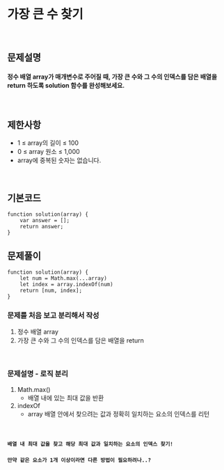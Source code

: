 # 가장 큰 수 찾기

<br>

## 문제설명
#### 정수 배열 array가 매개변수로 주어질 때, 가장 큰 수와 그 수의 인덱스를 담은 배열을 return 하도록 solution 함수를 완성해보세요.

<br>

## 제한사항
* 1 ≤ array의 길이 ≤ 100
* 0 ≤ array 원소 ≤ 1,000
* array에 중복된 숫자는 없습니다.

<br>

## 기본코드
```
function solution(array) {
    var answer = [];
    return answer;
}
```


## 문제풀이
```
function solution(array) {
    let num = Math.max(...array)
    let index = array.indexOf(num)
    return [num, index];
}
```
### 문제를 처음 보고 분리해서 작성
1. 정수 배열 array
2. 가장 큰 수와 그 수의 인덱스를 담은 배열을 return

<br>

### 문제설명 - 로직 분리
1. Math.max()
   - 배열 내에 있는 최대 값을 반환
2. indexOf
   - array 배열 안에서 찾으려는 값과 정확히 일치하는 요소의 인덱스를 리턴


<br>

#### `배열 내 최대 값을 찾고 해당 최대 값과 일치하는 요소의 인덱스 찾기!`
#### `만약 같은 요소가 1개 이상이라면 다른 방법이 필요하려나..?`
